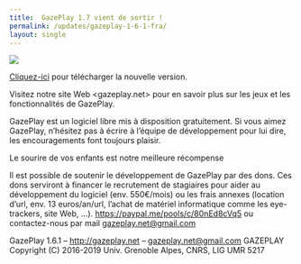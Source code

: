 ```yaml
---
title:  GazePlay 1.7 vient de sortir !
permalink: /updates/gazeplay-1-6-1-fra/
layout: single
---
```


<img src="{{site.baseurl}}/assets/images/gazeplayClassicLogo.png"/>

[Cliquez-ici](https://gazeplay.github.io/GazePlay/installation/fr) pour télécharger la nouvelle version.


Visitez notre site Web <gazeplay.net> pour en savoir plus sur les jeux et les fonctionnalités de GazePlay.

GazePlay est un logiciel libre mis à disposition gratuitement.
Si vous aimez GazePlay, n’hésitez pas à écrire à l’équipe de développement pour lui dire, les encouragements font toujours plaisir.

Le sourire de vos enfants est notre meilleure récompense

Il est possible de soutenir le développement de GazePlay par des dons. Ces dons serviront à financer le recrutement de stagiaires pour aider au développement du logiciel (env. 550€/mois) ou les frais annexes (location d’url, env. 13 euros/an/url, l’achat de matériel informatique comme les eye-trackers, site Web, …). <https://paypal.me/pools/c/80nEd8cVq5> ou contactez-nous par mail <gazeplay.net@gmail.com>

GazePlay 1.6.1 – <http://gazeplay.net> – <gazeplay.net@gmail.com>
GAZEPLAY Copyright (C) 2016-2019 Univ. Grenoble Alpes, CNRS, LIG UMR 5217
